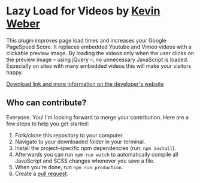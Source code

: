 Lazy Load for Videos by [Kevin Weber](//kevinw.de)
====================

This plugin improves page load times and increases your Google PageSpeed Score. It replaces embedded Youtube and Vimeo videos with a clickable preview image.
By loading the videos only when the user clicks on the preview image – using jQuery –, no unnecessary JavaScript is loaded. Especially on sites with many embedded videos this will make your visitors happy.

[Download link and more information on the developer's website](//kevinw.de/lazy-load-videos/)

## Who can contribute?
Everyone. You! I'm looking forward to merge your contribution. Here are a few steps to help you get started:

1. Fork/clone this repository to your computer.
2. Navigate to your downloaded folder in your terminal.
3. Install the project-specific npm dependencies (run: `npm install`).
4. Afterwards you can run `npm run watch` to automatically compile all JavaScript and SCSS changes whenever you save a file.
5. When you're done, run `npm run production`.
6. Create a [pull request](https://help.github.com/articles/creating-a-pull-request/).
